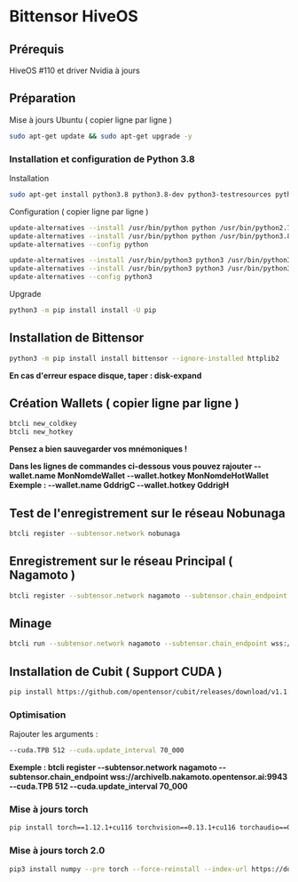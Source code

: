 # Bittensor HiveOS

## Prérequis

HiveOS #110 et driver Nvidia à jours

## Préparation

Mise à jours Ubuntu ( copier ligne par ligne )
```sh
sudo apt-get update && sudo apt-get upgrade -y
```

### Installation et configuration de Python 3.8

Installation
```sh
sudo apt-get install python3.8 python3.8-dev python3-testresources python3-pip cargo -y
```

Configuration ( copier ligne par ligne )
```sh
update-alternatives --install /usr/bin/python python /usr/bin/python2.7 1
update-alternatives --install /usr/bin/python python /usr/bin/python3.8 2
update-alternatives --config python

update-alternatives --install /usr/bin/python3 python3 /usr/bin/python3.6 1
update-alternatives --install /usr/bin/python3 python3 /usr/bin/python3.8 2
update-alternatives --config python3
```

Upgrade
```sh
python3 -m pip install install -U pip
```

## Installation de Bittensor
```sh
python3 -m pip install install bittensor --ignore-installed httplib2
```

**En cas d'erreur espace disque, taper : disk-expand**

## Création Wallets ( copier ligne par ligne )
```sh
btcli new_coldkey
btcli new_hotkey
```
**Pensez a bien sauvegarder vos mnémoniques !**

**Dans les lignes de commandes ci-dessous vous pouvez rajouter --wallet.name MonNomdeWallet --wallet.hotkey MonNomdeHotWallet
Exemple : --wallet.name GddrigC --wallet.hotkey GddrigH**


## Test de l'enregistrement sur le réseau Nobunaga
```sh
btcli register --subtensor.network nobunaga
```


## Enregistrement sur le réseau Principal ( Nagamoto )
```sh
btcli register --subtensor.network nagamoto --subtensor.chain_endpoint wss://archivelb.nakamoto.opentensor.ai:9943
```


## Minage
```sh
btcli run --subtensor.network nagamoto --subtensor.chain_endpoint wss://archivelb.nakamoto.opentensor.ai:9943
```

## Installation de Cubit ( Support CUDA )
```sh
pip install https://github.com/opentensor/cubit/releases/download/v1.1.2/cubit-1.1.2-cp38-cp38-linux_x86_64.whl
```

### Optimisation 

Rajouter les arguments :
```sh
--cuda.TPB 512 --cuda.update_interval 70_000
```
**Exemple : btcli register --subtensor.network nagamoto --subtensor.chain_endpoint wss://archivelb.nakamoto.opentensor.ai:9943 --cuda.TPB 512 --cuda.update_interval 70_000**

### Mise à jours torch
```sh
pip install torch==1.12.1+cu116 torchvision==0.13.1+cu116 torchaudio==0.12.1 --extra-index-url https://download.pytorch.org/whl/cu116
```

### Mise à jours torch 2.0
```sh
pip3 install numpy --pre torch --force-reinstall --index-url https://download.pytorch.org/whl/nightly/cu117
```
